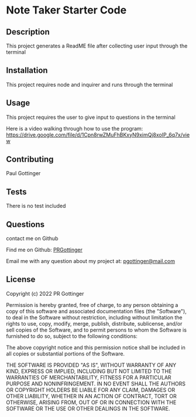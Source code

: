 # Note Taker Starter Code

## Description

This project generates a ReadME file after collecting user input through the terminal

## Installation

This project requires node and inquirer and runs through the terminal

## Usage

This project requires the user to give input to questions in the terminal

Here is a video walking through how to use the program: https://drive.google.com/file/d/1Cpn8rwZMuFhBKxyN9ximQj8xoIP_6q7x/view

## Contributing

Paul Gottinger

## Tests

There is no test included

## Questions

contact me on Github<br />

Find me on Github: [PRGottinger](https://github.com/PRGottinger)<br />

Email me with any question about my project at: pgottinger@mail.com

## License

Copyright (c) 2022 PR Gottinger

Permission is hereby granted, free of charge, to any person obtaining
a copy of this software and associated documentation files (the
"Software"), to deal in the Software without restriction, including
without limitation the rights to use, copy, modify, merge, publish,
distribute, sublicense, and/or sell copies of the Software, and to
permit persons to whom the Software is furnished to do so, subject to
the following conditions:

The above copyright notice and this permission notice shall be
included in all copies or substantial portions of the Software.

THE SOFTWARE IS PROVIDED "AS IS", WITHOUT WARRANTY OF ANY KIND,
EXPRESS OR IMPLIED, INCLUDING BUT NOT LIMITED TO THE WARRANTIES OF
MERCHANTABILITY, FITNESS FOR A PARTICULAR PURPOSE AND
NONINFRINGEMENT. IN NO EVENT SHALL THE AUTHORS OR COPYRIGHT HOLDERS BE
LIABLE FOR ANY CLAIM, DAMAGES OR OTHER LIABILITY, WHETHER IN AN ACTION
OF CONTRACT, TORT OR OTHERWISE, ARISING FROM, OUT OF OR IN CONNECTION
WITH THE SOFTWARE OR THE USE OR OTHER DEALINGS IN THE SOFTWARE.
